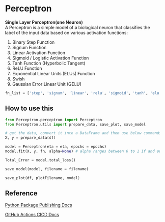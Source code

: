 # Perceptron
**Single Layer Perceptron(one Neuron)**  
A Perceptron is a simple model of a biological neuron that classifies the label of the input data based on various activation functions:
1. Binary Step Function
2. Signum Function
3. Linear Activation Function
4. Sigmoid / Logistic Activation Function
5. Tanh Function (Hyperbolic Tangent)
6. ReLU Function
7. Exponential Linear Units (ELUs) Function
8. Swish
9. Gaussian Error Linear Unit (GELU)

```python
fn_list = ['step', 'signum', 'linear', 'relu', 'sigmoid', 'tanh', 'elu', 'gelu', 'swish']
```

## How to use this
```python
from Perceptron.perceptron import Perceptron
from Perceptron.utils import prepare_data, save_plot, save_model

# get the data, convert it into a DataFrame and then use below commands
X, y = prepare_data(df)

model = Perceptron(eta = eta, epochs = epochs)
model.fit(X, y, fn, alpha=None) # alpha ranges between 0 to 1 if and only if ELU activation function is applied else alpha value remains None for other activation functions

Total_Error = model.total_loss()

save_model(model, filename = filename)

save_plot(df, plotFilename, model)
```

## Reference
[Python Package Publishing Docs](https://packaging.python.org/tutorials/packaging-projects/)

[GitHub Actions CICD Docs](https://docs.github.com/en/actions/guides/building-and-testing-python#publishing-to-package-registries)